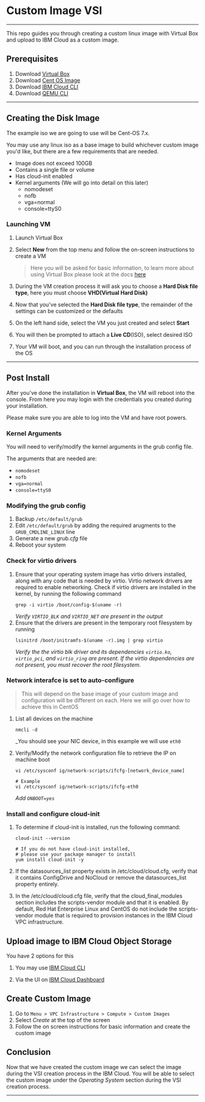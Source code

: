 # Custom Image VSI
***

This repo guides you through creating a custom linux image with Virtual Box and upload to IBM Cloud as a custom image.

## Prerequisites
1. Download [Virtual Box][VirtualBoxURL]
1. Download [Cent OS Image][CENTOS_IMAGE_URL]
1. Download [IBM Cloud CLI][IBM_CLOUD_CLI_URL]
1. Download [QEMU CLI][QEMU_CLI_URL]
***
## Creating the Disk Image

The example iso we are going to use will be Cent-OS 7.x.

You may use any linux iso as a base image to build whichever custom image you'd like, but there are a few requirements 
that are needed.

* Image does not exceed 100GB
* Contains a single file or volume
* Has cloud-init enabled 
* Kernel arguments (We will go into detail on this later)
    * nomodeset
    * nofb
    * vga=normal
    * console=ttyS0
    
### Launching VM
1. Launch Virtual Box
1. Select __New__ from the top menu and follow the on-screen instructions to create a VM
    > Here you will be asked for basic information, to learn more about using Virtual Box please look at the docs 
   > [here][VIRTUAL_BOX_DOCS_URL]
1. During the VM creation process it will ask you to choose a __Hard Disk file type__, here you
must choose __VHD(Virtual Hard Disk)__
   
1. Now that you've selected the __Hard Disk file type__, the remainder of the settings can be customized or the defaults
1. On the left hand side, select the VM you just created and select __Start__
1. You will then be prompted to attach a __Live CD__(ISO), select desired ISO
1. Your VM will boot, and you can run through the installation process of the OS
***
## Post Install
After you've done the installation in __Virtual Box__, the VM will reboot into the console.
 From here you may login with the credentials you created during your installation.

Please make sure you are able to log into the VM and have root powers.

### Kernel Arguments

You will need to verify/modify the kernel arguments in the grub config file.

The arguments that are needed are:
* ```nomodeset```
* ```nofb```
* ```vga=normal```
* ```console=ttyS0```

### Modifying the grub config
1. Backup ```/etc/default/grub```
1. Edit ```/etc/default/grub``` by adding the required arugments to the ```GRUB_CMDLINE_LINUX``` line
1. Generate a new _grub.cfg_ file
1. Reboot your system

### Check for virtio drivers
1. Ensure that your operating system image has virtio drivers installed, along with any code that is needed by virtio. 
   Virtio network drivers are required to enable networking. Check if virtio drivers are installed in the kernel, by 
   running the following command
   ```
   grep -i virtio /boot/config-$(uname -r)
   ```
   _Verify ```VIRTIO_BLK``` and ```VIRTIO_NET``` are present in the output_
1. Ensure that the drivers are present in the temporary root filesystem by running
    ```shell
    lsinitrd /boot/initramfs-$(uname -r).img | grep virtio
    ```
   _Verify the the virtio blk driver and its dependencies ```virtio.ko```, ```virtio_pci```, and ```virtio_ring``` are present. If the 
   virtio dependencies are not present, you must recover the root filesystem._
   
### Network interafce is set to auto-configure
>This will depend on the base image of your custom image and configuration will be different on each. Here we will go 
over how to achieve this in CentOS

1. List all devices on the machine
   ```shell
   nmcli -d
   ```
   _You should see your NIC device, in this example we will use ```eth0```

2. Verify/Modify the network configuration file to retrieve the IP on machine boot
   ```shell
   vi /etc/sysconf ig/network-scripts/ifcfg-[network_device_name]
   
   # Example
   vi /etc/sysconf ig/network-scripts/ifcfg-eth0
   ```
   _Add ```ONBOOT=yes```_

### Install and configure cloud-init
1. To determine if cloud-init is installed, run the following command: 
   ```shell
   cloud-init --version
   
   # If you do not have cloud-init installed, 
   # please use your package manager to install 
   yum install cloud-init -y
   ```

1. If the datasources_list property exists in /etc/cloud/cloud.cfg, verify that it contains ConfigDrive and NoCloud or 
   remove the datasources_list property entirely.
   
1. In the /etc/cloud/cloud.cfg file, verify that the cloud_final_modules section includes the scripts-vendor module and 
   that it is enabled. By default, Red Hat Enterprise Linux and CentOS do not include the scripts-vendor module that is 
   required to provision instances in the IBM Cloud VPC infrastructure.
   
## Upload image to IBM Cloud Object Storage

You have 2 options for this 
1. You may use [IBM Cloud CLI][IBM_CLOUD_CLI_URL]
   
1. Via the UI on [IBM Cloud Dashboard][IBM_CLOUD_URL]

## Create Custom Image

1. Go to ```Menu > VPC Infrastructure > Compute > Custom Images```
1. Select _Create_ at the top of the screen
1. Follow the on screen instructions for basic information and create the custom image

## Conclusion

Now that we have created the custom image we can select the image during the VSI creation process in the IBM Cloud. You 
will be able to select the custom image under the _Operating System_ section during the VSI creation process.

***
[IBM_CLOUD_URL]: https://cloud.ibm.com
[VirtualBoxURL]: https://www.virtualbox.org/
[CENTOS_IMAGE_URL]: https://www.centos.org/download/
[IBM_CLOUD_CLI_URL]: https://cloud.ibm.com/docs/cli?topic=cli-getting-started
[VIRTUAL_BOX_DOCS_URL]: https://www.virtualbox.org/wiki/Documentation
[QEMU_CLI_URL]: https://www.qemu.org/download/
